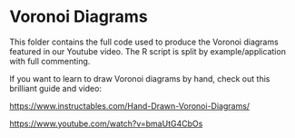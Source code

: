 # Voronoi Diagrams
This folder contains the full code used to produce the Voronoi diagrams featured in our Youtube video. The R script is split by example/application with full commenting.

If you want to learn to draw Voronoi diagrams by hand, check out this brilliant guide and video:

https://www.instructables.com/Hand-Drawn-Voronoi-Diagrams/

https://www.youtube.com/watch?v=bmaUtG4CbOs
